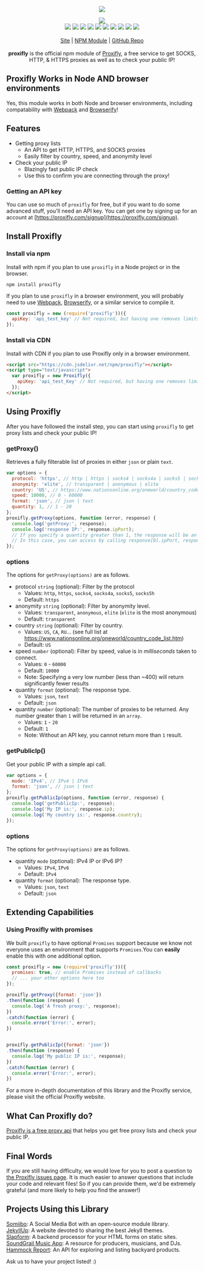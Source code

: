 <p align="center">
  <a href="https://cdn.itwcreativeworks.com/assets/proxifly/images/logo/proxifly-brandmark-black-x.svg">
    <img src="https://cdn.itwcreativeworks.com/assets/proxifly/images/logo/proxifly-brandmark-black-x.svg">
  </a>
</p>

<p align="center">
  <img src="https://img.shields.io/github/package-json/v/proxifly/proxifly.svg">
  <br>
  <img src="https://img.shields.io/david/proxifly/proxifly.svg">
  <img src="https://img.shields.io/david/dev/proxifly/proxifly.svg">
  <img src="https://img.shields.io/bundlephobia/min/proxifly.svg">
  <img src="https://img.shields.io/codeclimate/maintainability-percentage/proxifly/proxifly.svg">
  <img src="https://img.shields.io/npm/dm/proxifly.svg">
  <img src="https://img.shields.io/node/v/proxifly.svg">
  <img src="https://img.shields.io/website/https/proxifly.com.svg">
  <img src="https://img.shields.io/github/license/proxifly/proxifly.svg">
  <img src="https://img.shields.io/github/contributors/proxifly/proxifly.svg">
  <img src="https://img.shields.io/github/last-commit/proxifly/proxifly.svg">
  <br>
  <br>
  <a href="https://proxifly.com">Site</a> | <a href="https://www.npmjs.com/package/proxifly">NPM Module</a> | <a href="https://github.com/proxifly/proxifly">GitHub Repo</a>
  <br>
  <br>
  <strong>proxifly</strong> is the official npm module of <a href="https://proxifly.com">Proxifly</a>, a free service to get SOCKS, HTTP, & HTTPS proxies as well as to check your public IP!
</p>

## Proxifly Works in Node AND browser environments
Yes, this module works in both Node and browser environments, including compatability with [Webpack](https://www.npmjs.com/package/webpack) and [Browserify](https://www.npmjs.com/package/browserify)!

## Features
* Getting proxy lists
  * An API to get HTTP, HTTPS, and SOCKS proxies
  * Easily filter by country, speed, and anonymity level
* Check your public IP
  * Blazingly fast public IP check
  * Use this to confirm you are connecting through the proxy!

### Getting an API key
You can use so much of `proxifly` for free, but if you want to do some advanced stuff, you'll need an API key. You can get one by signing up for an account at [https://proxifly.com/signup](https://proxifly.com/signup).

## Install Proxifly
### Install via npm
Install with npm if you plan to use `proxifly` in a Node project or in the browser.
```shell
npm install proxifly
```
If you plan to use `proxifly` in a browser environment, you will probably need to use [Webpack](https://www.npmjs.com/package/webpack), [Browserify](https://www.npmjs.com/package/browserify), or a similar service to compile it.

```js
const proxifly = new (require('proxifly'))({
  apiKey: 'api_test_key' // Not required, but having one removes limits (get your key at https://proxifly.com).
});
```

### Install via CDN
Install with CDN if you plan to use Proxifly only in a browser environment.
```html
<script src="https://cdn.jsdelivr.net/npm/proxifly"></script>
<script type="text/javascript">
  var proxifly = new Proxifly({
    apiKey: 'api_test_Key' // Not required, but having one removes limits (get your key at https://proxifly.com).
  });
</script>
```


## Using Proxifly
After you have followed the install step, you can start using `proxifly` to get proxy lists and check your public IP!
### getProxy()
Retrieves a fully filterable list of proxies in either `json` or plain `text`.
```js
var options = {
  protocol: 'https', // http | https | socks4 | socks4a | socks5 | socks5h
  anonymity: 'elite', // transparent | anonymous | elite
  country: 'US', // https://www.nationsonline.org/oneworld/country_code_list.htm
  speed: 10000, // 0 - 60000
  format: 'json', // json | text
  quantity: 1, // 1 - 20
};
proxifly.getProxy(options, function (error, response) {
  console.log('getProxy:', response);
  console.log('response IP:', response.ipPort);
  // If you specify a quantity greater than 1, the response will be an array!
  // In this case, you can access by calling response[0].ipPort, response[1].ipPort, etc...
});
```
### options
The options for `getProxy(options)` are as follows.
* protocol `string` (optional): Filter by the protocol
  * Values: `http`, `https`, `socks4`, `socks4a`, `socks5`, `socks5h`
  * Default: `https`
* anonymity `string` (optional): Filter by anonymity level.
  * Values: `transparent`, `anonymous`, `elite` (`elite` is the most anonymous)
  * Default: `transparent`
* country `string` (optional): Filter by country.
  * Values: `US`, `CA`, `RU`... (see full list at https://www.nationsonline.org/oneworld/country_code_list.htm)
  * Default: `US`
* speed `number` (optional): Filter by speed, value is in _milliseconds_ taken to connect.
  * Values: `0` - `60000`
  * Default: `10000`
  * Note: Specifying a very low number (less than ~400) will return significantly fewer results
* quantity `format` (optional): The response type.
  * Values: `json`,  `text`  
  * Default: `json`
* quantity `number` (optional): The number of proxies to be returned. Any number greater than `1` will be returned in an `array`.
  * Values: `1` - `20`  
  * Default: `1`
  * Note: Without an API key, you cannot return more than `1` result.

### getPublicIp()
Get your public IP with a simple api call.
```js
var options = {
  mode: 'IPv4', // IPv4 | IPv6
  format: 'json', // json | text
};
proxifly.getPublicIp(options, function (error, response) {
  console.log('getPublicIp:', response);
  console.log('My IP is:', response.ip);
  console.log('My country is:', response.country);
});
```
### options
The options for `getProxy(options)` are as follows.
* quantity `mode` (optional): IPv4 IP or IPv6 IP?
  * Values: `IPv4`,  `IPv6`  
  * Default: `IPv4`
* quantity `format` (optional): The response type.
  * Values: `json`,  `text`  
  * Default: `json`


## Extending Capabilities
### Using Proxifly with promises
We built `proxifly` to have optional `Promises` support because we know not everyone uses an environment that supports `Promises`.You can **easily** enable this with one additional option.
```js
const proxifly = new (require('proxifly'))({
  promises: true, // enable Promises instead of callbacks
  // ... your other options here too
});

proxifly.getProxy({format: 'json'})
.then(function (response) {
  console.log('A fresh proxy:', response);
})
.catch(function (error) {
  console.error('Error:', error);
})


proxifly.getPublicIp({format: 'json'})
.then(function (response) {
  console.log('My public IP is:', response);
})
.catch(function (error) {
  console.error('Error:', error);
})
```

For a more in-depth documentation of this library and the Proxifly service, please visit the official Proxifly website.

## What Can Proxifly do?
[Proxifly is a free proxy api](https://proxifly.com) that helps you get free proxy lists and check your public IP.

## Final Words
If you are still having difficulty, we would love for you to post
a question to [the Proxifly issues page](https://github.com/proxifly/proxifly/issues). It is much easier to answer questions that include your code and relevant files! So if you can provide them, we'd be extremely grateful (and more likely to help you find the answer!)

## Projects Using this Library
[Somiibo](https://somiibo.com/): A Social Media Bot with an open-source module library. <br>
[JekyllUp](https://jekyllup.com/): A website devoted to sharing the best Jekyll themes. <br>
[Slapform](https://slapform.com/): A backend processor for your HTML forms on static sites. <br>
[SoundGrail Music App](https://app.soundgrail.com/): A resource for producers, musicians, and DJs. <br>
[Hammock Report](https://hammockreport.com/): An API for exploring and listing backyard products. <br>

Ask us to have your project listed! :)
